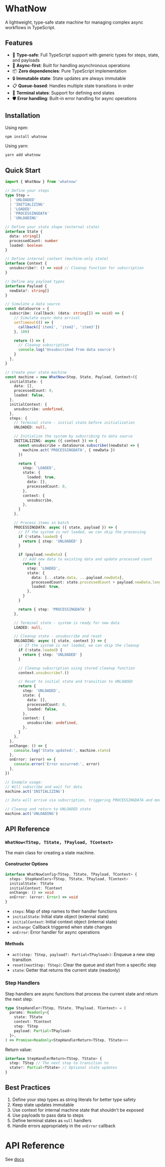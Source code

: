 # WhatNow

A lightweight, type-safe state machine for managing complex async workflows in TypeScript.

## Features

- 🎯 **Type-safe**: Full TypeScript support with generic types for steps, state, and payloads
- 🔄 **Async-first**: Built for handling asynchronous operations
- 📦 **Zero dependencies**: Pure TypeScript implementation
- 🔒 **Immutable state**: State updates are always immutable
- 📋 **Queue-based**: Handles multiple state transitions in order
- 🚦 **Terminal states**: Support for defining end states
- 🛡️ **Error handling**: Built-in error handling for async operations

## Installation

Using npm:

```bash
npm install whatnow
```

Using yarn:

```bash
yarn add whatnow
```

## Quick Start

```typescript
import { WhatNow } from 'whatnow'

// Define your steps
type Step =
  | 'UNLOADED'
  | 'INITIALIZING'
  | 'LOADED'
  | 'PROCESSINGDATA'
  | 'UNLOADING'

// Define your state shape (external state)
interface State {
  data: string[]
  processedCount: number
  loaded: boolean
}

// Define internal context (machine-only state)
interface Context {
  unsubscribe?: () => void // Cleanup function for subscription
}

// Define any payload types
interface Payload {
  newData?: string[]
}

// Simulate a data source
const dataSource = {
  subscribe: (callback: (data: string[]) => void) => {
    // Simulate async data arrival
    setTimeout(() => {
      callback(['item1', 'item2', 'item3'])
    }, 100)

    return () => {
      // Cleanup subscription
      console.log('Unsubscribed from data source')
    }
  },
}

// Create your state machine
const machine = new WhatNow<Step, State, Payload, Context>({
  initialState: {
    data: [],
    processedCount: 0,
    loaded: false,
  },
  initialContext: {
    unsubscribe: undefined,
  },
  steps: {
    // Terminal state - initial state before initialization
    UNLOADED: null,

    // Initialize the system by subscribing to data source
    INITIALIZING: async ({ context }) => {
      const unsubscribe = dataSource.subscribe((newData) => {
        machine.act('PROCESSINGDATA', { newData })
      })

      return {
        step: 'LOADED',
        state: {
          loaded: true,
          data: [],
          processedCount: 0,
        },
        context: {
          unsubscribe,
        },
      }
    },

    // Process items in batch
    PROCESSINGDATA: async ({ state, payload }) => {
      // If the system is not loaded, we can skip the processing
      if (!state.loaded) {
        return { step: 'UNLOADED' }
      }

      if (payload.newData) {
        // Add new data to existing data and update processed count
        return {
          step: 'LOADED',
          state: {
            data: [...state.data, ...payload.newData],
            processedCount: state.processedCount + payload.newData.length,
            loaded: true,
          },
        }
      }

      return { step: 'PROCESSINGDATA' }
    },

    // Terminal state - system is ready for new data
    LOADED: null,

    // Cleanup state - unsubscribe and reset
    UNLOADING: async ({ state, context }) => {
      // If the system is not loaded, we can skip the cleanup
      if (!state.loaded) {
        return { step: 'UNLOADED' }
      }

      // Cleanup subscription using stored cleanup function
      context.unsubscribe?.()

      // Reset to initial state and transition to UNLOADED
      return {
        step: 'UNLOADED',
        state: {
          data: [],
          processedCount: 0,
          loaded: false,
        },
        context: {
          unsubscribe: undefined,
        },
      }
    },
  },
  onChange: () => {
    console.log('State updated:', machine.state)
  },
  onError: (error) => {
    console.error('Error occurred:', error)
  },
})

// Example usage:
// Will subscribe and wait for data
machine.act('INITIALIZING')

// Data will arrive via subscription, triggering PROCESSINGDATA and moving to LOADED

// Cleanup and return to UNLOADED state
machine.act('UNLOADING')
```

## API Reference

### `WhatNow<TStep, TState, TPayload, TContext>`

The main class for creating a state machine.

#### Constructor Options

```typescript
interface WhatNowConfig<TStep, TState, TPayload, TContext> {
  steps: StepHandlers<TStep, TState, TPayload, TContext>
  initialState: TState
  initialContext: TContext
  onChange: () => void
  onError: (error: Error) => void
}
```

- `steps`: Map of step names to their handler functions
- `initialState`: Initial state object (external state)
- `initialContext`: Initial context object (internal state)
- `onChange`: Callback triggered when state changes
- `onError`: Error handler for async operations

#### Methods

- `act(step: TStep, payload?: Partial<TPayload>)`: Enqueue a new step transition
- `reset(nextStep: TStep)`: Clear the queue and start from a specific step
- `state`: Getter that returns the current state (readonly)

### Step Handlers

Step handlers are async functions that process the current state and return the next step:

```typescript
type StepHandler<TStep, TState, TPayload, TContext> = (
  params: Readonly<{
    state: TState
    context: TContext
    step: TStep
    payload: Partial<TPayload>
  }>,
) => Promise<Readonly<StepHandlerReturn<TStep, TState>>>
```

Return value:

```typescript
interface StepHandlerReturn<TStep, TState> {
  step: TStep // The next step to transition to
  state?: Partial<TState> // Optional state updates
}
```

## Best Practices

1. Define your step types as string literals for better type safety
2. Keep state updates immutable
3. Use context for internal machine state that shouldn't be exposed
4. Use payloads to pass data to steps
5. Define terminal states as `null` handlers
6. Handle errors appropriately in the `onError` callback

# API Reference

See [docs](docs/README.md)
